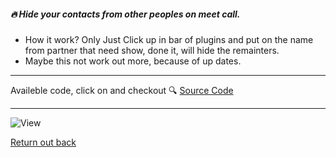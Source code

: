 ##### 🔥 Hide your contacts from other peoples on meet call. 

- How it work? Only Just Click up in bar of plugins and put on the name from partner that need show, done it, will hide the remainters.
- Maybe this not work out more, because of up dates. 

---

Availeble code, click on and checkout 🔍 [Source Code](https://github.com/devnaelson/devnaelson/tree/main/projects/hide-whatsapp/code)

---

![View](/card.png)


[Return out back](https://github.com/devnaelson)
